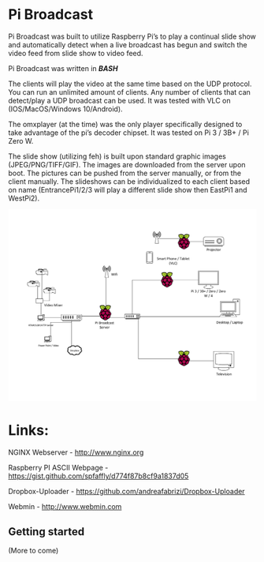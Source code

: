
# Pi Broadcast 

Pi Broadcast was built to utilize Raspberry Pi’s to play a continual slide show and automatically detect when a live broadcast has begun and switch the video feed from slide show to video feed.

Pi Broadcast was written in ***BASH***

The clients will play the video at the same time based on the UDP protocol.  You can run an unlimited amount of clients.  Any number of clients that can detect/play a UDP broadcast can be used.  It was tested with VLC on (IOS/MacOS/Windows 10/Android).

The omxplayer (at the time) was the only player specifically designed to take advantage of the pi’s decoder chipset.  It was tested on Pi 3 / 3B+ / Pi Zero W.

The slide show (utilizing feh) is built upon standard graphic images (JPEG/PNG/TIFF/GIF).  The images are downloaded from the server upon boot.  The pictures can be pushed from the server manually, or from the client manually.  The slideshows can be individualized to each client based on name (EntrancePi1/2/3 will play a different slide show then EastPi1 and WestPi2). 

![Image description](https://github.com/grandhack/pibroadcast/blob/master/PIBroadcast.png)

# Links:
NGINX Webserver - http://www.nginx.org

Raspberry PI ASCII Webpage - https://gist.github.com/spfaffly/d774f87b8cf9a1837d05

Dropbox-Uploader - https://github.com/andreafabrizi/Dropbox-Uploader

Webmin - http://www.webmin.com

## Getting started
(More to come)
 
